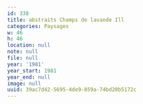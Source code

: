 ```yaml
---
id: 338
title: abstraits Champs de lavande Ill
categories: Paysages
w: 46
h: 46
location: null
note: null
file: null
year: '1981'
year_start: 1981
year_end: null
image: null
uuid: 39ac7d42-5695-4de9-859a-74bd20b5172c
---
```


